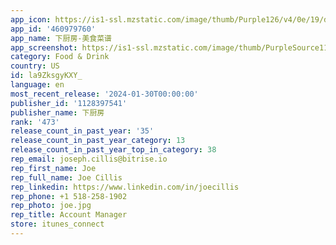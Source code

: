 ```yaml
---
app_icon: https://is1-ssl.mzstatic.com/image/thumb/Purple126/v4/0e/19/d4/0e19d48f-3dc8-b99b-d700-8b6707a9502c/AppIcon-0-1x_U007epad-0-0-0-85-220-0.png/1024x1024bb.png
app_id: '460979760'
app_name: 下厨房-美食菜谱
app_screenshot: https://is1-ssl.mzstatic.com/image/thumb/PurpleSource116/v4/3b/2f/7f/3b2f7f33-5d14-ea50-a302-2b3d6f05b971/c52d4974-fd8e-451c-9476-82ba4cc6699f_6.5-1.jpg/1242x2688bb.png
category: Food & Drink
country: US
id: la9ZksgyKXY_
language: en
most_recent_release: '2024-01-30T00:00:00'
publisher_id: '1128397541'
publisher_name: 下厨房
rank: '473'
release_count_in_past_year: '35'
release_count_in_past_year_category: 13
release_count_in_past_year_top_in_category: 38
rep_email: joseph.cillis@bitrise.io
rep_first_name: Joe
rep_full_name: Joe Cillis
rep_linkedin: https://www.linkedin.com/in/joecillis
rep_phone: +1 518-258-1902
rep_photo: joe.jpg
rep_title: Account Manager
store: itunes_connect
---
```

